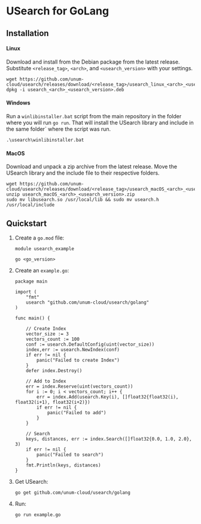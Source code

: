 # USearch for GoLang

## Installation

#### Linux

Download and install from the Debian package from the latest release.
Substitute `<release_tag>`, `<arch>`, and `<usearch_version>` with your settings.

```
wget https://github.com/unum-cloud/usearch/releases/download/<release_tag>/usearch_linux_<arch>_<usearch_version>.deb
dpkg -i usearch_<arch>_<usearch_version>.deb
```

#### Windows

Run a `winlibinstaller.bat` script from the main repository in the folder where you will run `go run`.
That will install the USearch library and include in the same folder` where the script was run.

```
.\usearch\winlibinstaller.bat
```

#### MacOS

Download and unpack a zip archive from the latest release.
Move the USearch library and the include file to their respective folders.
```
wget https://github.com/unum-cloud/usearch/releases/download/<release_tag>/usearch_macOS_<arch>_<usearch_version>.zip
unzip usearch_macOS_<arch>_<usearch_version>.zip
sudo mv libusearch.so /usr/local/lib && sudo mv usearch.h /usr/local/include

```

## Quickstart

1. Create a `go.mod` file:

	```
	module usearch_example

	go <go_version>
	```

2. Create an `example.go`:

	```golang
	package main

	import (
		"fmt"
		usearch "github.com/unum-cloud/usearch/golang"
	)

	func main() {

		// Create Index
		vector_size := 3
		vectors_count := 100
		conf := usearch.DefaultConfig(uint(vector_size))
		index,err := usearch.NewIndex(conf)
		if err != nil {
			panic("Failed to create Index")
		}
		defer index.Destroy()
		
		// Add to Index
		err = index.Reserve(uint(vectors_count))
		for i := 0; i < vectors_count; i++ {
			err = index.Add(usearch.Key(i), []float32{float32(i), float32(i+1), float32(i+2)})
			if err != nil {
				panic("Failed to add")
			}
		}

		// Search
		keys, distances, err := index.Search([]float32{0.0, 1.0, 2.0}, 3)
		if err != nil {
			panic("Failed to search")
		}
		fmt.Println(keys, distances)
	}
	```

3. Get USearch:

	```
	go get github.com/unum-cloud/usearch/golang
	```

4. Run:

	```
	go run example.go
	```
